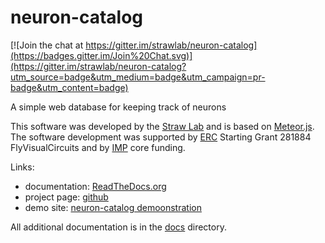 # neuron-catalog

[![Join the chat at https://gitter.im/strawlab/neuron-catalog](https://badges.gitter.im/Join%20Chat.svg)](https://gitter.im/strawlab/neuron-catalog?utm_source=badge&utm_medium=badge&utm_campaign=pr-badge&utm_content=badge)

A simple web database for keeping track of neurons

This software was developed by the [Straw Lab](http://strawlab.org/)
and is based on [Meteor.js](https://www.meteor.com/). The software
development was supported by [ERC](http://erc.europa.eu/) Starting
Grant 281884 FlyVisualCircuits and by [IMP](http://www.imp.ac.at/)
core funding.

Links:

- documentation: [ReadTheDocs.org](https://neuron-catalog.readthedocs.org/en/latest/)
- project page: [github](https://github.com/strawlab/neuron-catalog)
- demo site: [neuron-catalog demoonstration](https://neuron-catalog.meteor.com)

All additional documentation is in the [docs](docs) directory.
